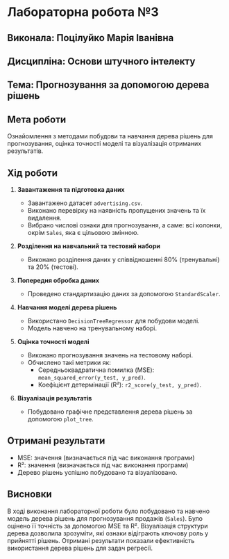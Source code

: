 # Лабораторна робота №3

## Виконала: Поцілуйко Марія Іванівна
## Дисципліна: Основи штучного інтелекту  

## Тема: Прогнозування за допомогою дерева рішень

## Мета роботи
Ознайомлення з методами побудови та навчання дерева рішень для прогнозування, оцінка точності моделі та візуалізація отриманих результатів.

## Хід роботи

1. **Завантаження та підготовка даних**
   - Завантажено датасет `advertising.csv`.
   - Виконано перевірку на наявність пропущених значень та їх видалення.
   - Вибрано числові ознаки для прогнозування, а саме: всі колонки, окрім `Sales`, яка є цільовою змінною.
   
2. **Розділення на навчальний та тестовий набори**
   - Виконано розділення даних у співвідношенні 80% (тренувальні) та 20% (тестові).
   
3. **Попередня обробка даних**
   - Проведено стандартизацію даних за допомогою `StandardScaler`.
   
4. **Навчання моделі дерева рішень**
   - Використано `DecisionTreeRegressor` для побудови моделі.
   - Модель навчено на тренувальному наборі.
   
5. **Оцінка точності моделі**
   - Виконано прогнозування значень на тестовому наборі.
   - Обчислено такі метрики як:
     - Середньоквадратична помилка (MSE): `mean_squared_error(y_test, y_pred)`.
     - Коефіцієнт детермінації (R²): `r2_score(y_test, y_pred)`.
   
6. **Візуалізація результатів**
   - Побудовано графічне представлення дерева рішень за допомогою `plot_tree`.

## Отримані результати
- MSE: значення (визначається під час виконання програми)
- R²: значення (визначається під час виконання програми)
- Дерево рішень успішно побудовано та візуалізовано.

## Висновки
В ході виконання лабораторної роботи було побудовано та навчено модель дерева рішень для прогнозування продажів (`Sales`). Було оцінено її точність за допомогою MSE та R². Візуалізація структури дерева дозволила зрозуміти, які ознаки відіграють ключову роль у прийнятті рішень. Отримані результати показали ефективність використання дерева рішень для задач регресії.
